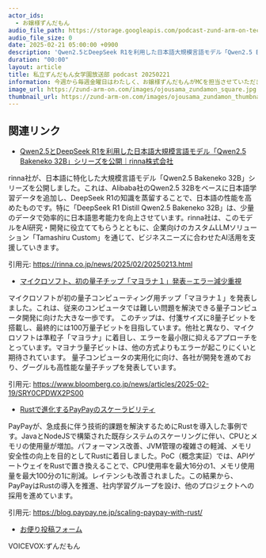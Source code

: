 ```yaml
---
actor_ids:
  - お嬢様ずんだもん
audio_file_path: https://storage.googleapis.com/podcast-zund-arm-on-tech/audio/私立ずんだもん女学園放送部_podcast_20250221.mp3
audio_file_size: 0
date: 2025-02-21 05:00:00 +0900
description: 'Qwen2.5とDeepSeek R1を利用した日本語大規模言語モデル「Qwen2.5 Bakeneko 32B」シリーズを公開｜rinna株式会社、マイクロソフト、初の量子チップ「マヨラナ１」発表－エラー減少重視、Rustで進化するPayPayのスケーラビリティ'
duration: "00:00"
layout: article
title: 私立ずんだもん女学園放送部 podcast 20250221
information: 今週から毎週金曜日はわたしく、お嬢様ずんだもんがMCを担当させていただきますわ。皆様、どうぞよろしくお願いいたします。
image_url: https://zund-arm-on.com/images/ojousama_zundamon_square.jpg
thumbnail_url: https://zund-arm-on.com/images/ojousama_zundamon_thumbnail.jpg
---
```


## 関連リンク


- [Qwen2.5とDeepSeek R1を利用した日本語大規模言語モデル「Qwen2.5 Bakeneko 32B」シリーズを公開｜rinna株式会社](https://rinna.co.jp/news/2025/02/20250213.html)  


rinna社が、日本語に特化した大規模言語モデル「Qwen2.5 Bakeneko 32B」シリーズを公開しました。これは、Alibaba社のQwen2.5 32Bをベースに日本語学習データを追加し、DeepSeek R1の知識を蒸留することで、日本語の性能を高めたものです。特に「DeepSeek R1 Distill Qwen2.5 Bakeneko 32B」は、少量のデータで効率的に日本語思考能力を向上させています。rinna社は、このモデルをAI研究・開発に役立ててもらうとともに、企業向けのカスタムLLMソリューション「Tamashiru Custom」を通じて、ビジネスニーズに合わせたAI活用を支援していきます。


引用元: https://rinna.co.jp/news/2025/02/20250213.html


- [マイクロソフト、初の量子チップ「マヨラナ１」発表－エラー減少重視](https://www.bloomberg.co.jp/news/articles/2025-02-19/SRY0CPDWX2PS00)  


マイクロソフトが初の量子コンピューティング用チップ「マヨラナ１」を発表しました。これは、従来のコンピュータでは難しい問題を解決できる量子コンピュータ開発に向けた大きな一歩です。
このチップは、付箋サイズに8量子ビットを搭載し、最終的には100万量子ビットを目指しています。他社と異なり、マイクロソフトは準粒子「マヨラナ」に着目し、エラーを最小限に抑えるアプローチをとっています。マヨナラ量子ビットは、他の方式よりもエラーが起こりにくいと期待されています。
量子コンピュータの実用化に向け、各社が開発を進めており、グーグルも高性能な量子チップを発表しています。


引用元: https://www.bloomberg.co.jp/news/articles/2025-02-19/SRY0CPDWX2PS00


- [Rustで進化するPayPayのスケーラビリティ](https://blog.paypay.ne.jp/scaling-paypay-with-rust/)  


PayPayが、急成長に伴う技術的課題を解決するためにRustを導入した事例です。JavaとNodeJSで構築された既存システムのスケーリングに伴い、CPUとメモリの使用量が増加。パフォーマンス改善、JVM管理の複雑さの軽減、メモリ安全性の向上を目的としてRustに着目しました。PoC（概念実証）では、APIゲートウェイをRustで置き換えることで、CPU使用率を最大16分の1、メモリ使用量を最大100分の1に削減。レイテンシも改善されました。この結果から、PayPayはRustの導入を推進、社内学習グループを設け、他のプロジェクトへの採用を進めています。


引用元: https://blog.paypay.ne.jp/scaling-paypay-with-rust/



- [お便り投稿フォーム](https://forms.gle/ffg4JTfqdiqK62qf9)

VOICEVOX:ずんだもん
